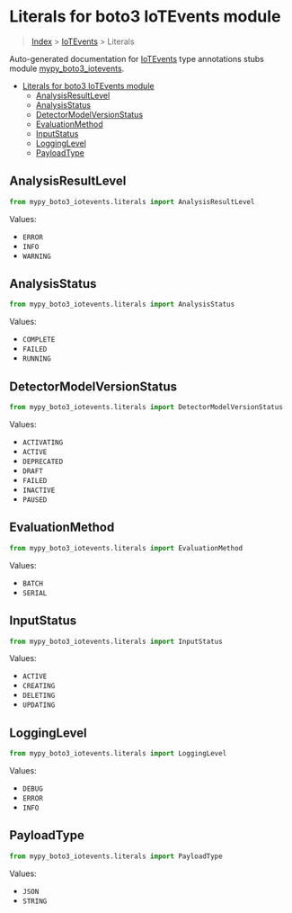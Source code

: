 # Literals for boto3 IoTEvents module

> [Index](../README.md) > [IoTEvents](./README.md) > Literals

Auto-generated documentation for
[IoTEvents](https://boto3.amazonaws.com/v1/documentation/api/latest/reference/services/iotevents.html#IoTEvents)
type annotations stubs module
[mypy_boto3_iotevents](https://pypi.org/project/mypy-boto3-iotevents/).

- [Literals for boto3 IoTEvents module](#literals-for-boto3-iotevents-module)
  - [AnalysisResultLevel](#analysisresultlevel)
  - [AnalysisStatus](#analysisstatus)
  - [DetectorModelVersionStatus](#detectormodelversionstatus)
  - [EvaluationMethod](#evaluationmethod)
  - [InputStatus](#inputstatus)
  - [LoggingLevel](#logginglevel)
  - [PayloadType](#payloadtype)

## AnalysisResultLevel

```python
from mypy_boto3_iotevents.literals import AnalysisResultLevel
```

Values:

- `ERROR`
- `INFO`
- `WARNING`

## AnalysisStatus

```python
from mypy_boto3_iotevents.literals import AnalysisStatus
```

Values:

- `COMPLETE`
- `FAILED`
- `RUNNING`

## DetectorModelVersionStatus

```python
from mypy_boto3_iotevents.literals import DetectorModelVersionStatus
```

Values:

- `ACTIVATING`
- `ACTIVE`
- `DEPRECATED`
- `DRAFT`
- `FAILED`
- `INACTIVE`
- `PAUSED`

## EvaluationMethod

```python
from mypy_boto3_iotevents.literals import EvaluationMethod
```

Values:

- `BATCH`
- `SERIAL`

## InputStatus

```python
from mypy_boto3_iotevents.literals import InputStatus
```

Values:

- `ACTIVE`
- `CREATING`
- `DELETING`
- `UPDATING`

## LoggingLevel

```python
from mypy_boto3_iotevents.literals import LoggingLevel
```

Values:

- `DEBUG`
- `ERROR`
- `INFO`

## PayloadType

```python
from mypy_boto3_iotevents.literals import PayloadType
```

Values:

- `JSON`
- `STRING`

